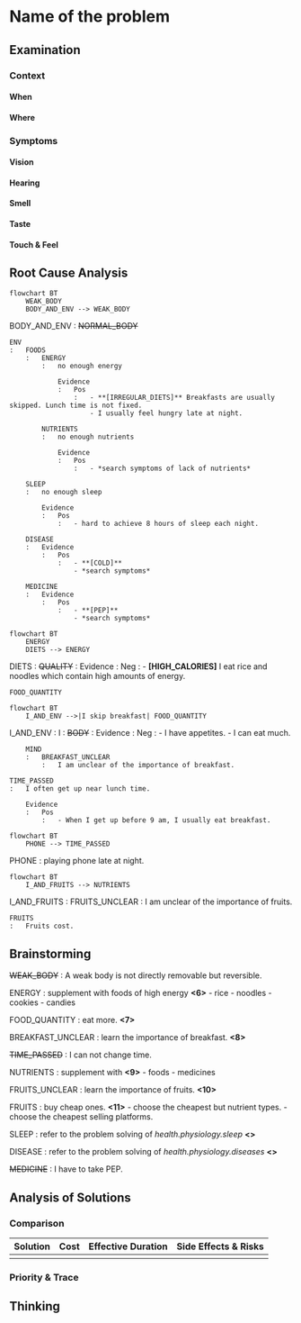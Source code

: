 # Name of the problem

## Examination
[problem overview]: #
[a problem can be of services or env of a system]: #

### Context

#### When
[Specification: year, season, daytime, during & after some events, duration]: #

#### Where
[Localization]: #

### Symptoms
[avoid jumping to conclusions and confirmation biases]: #
[collect evidence used by hypothesis built in the root cause analysis phrase]: #
[comparison between actuation and expectation]: #
[specification: location, degree]: #
[when direct examination is hard, we can use tools like light and magnifiers to amplify the signals]: #

#### Vision

#### Hearing

#### Smell

#### Taste

#### Touch & Feel

## Root Cause Analysis
[backward cause reasoning for general problems]: #
[recursive trouble shooting for engineering problems to an atomic level (build hypothesis, use evidence (examination  + unit tests))]: #

```mermaid
flowchart BT
	WEAK_BODY
	BODY_AND_ENV --> WEAK_BODY
```

BODY_AND_ENV
:	~~NORMAL_BODY~~

	ENV
	:	FOODS
		:	ENERGY
			:	no enough energy
				
				Evidence
				:	Pos
					:	- **[IRREGULAR_DIETS]** Breakfasts are usually skipped. Lunch time is not fixed.
						- I usually feel hungry late at night.

			NUTRIENTS
			:	no enough nutrients
	
				Evidence
				:	Pos
					:	- *search symptoms of lack of nutrients*
					
		SLEEP
		:	no enough sleep
			
			Evidence
			:	Pos
				:	- hard to achieve 8 hours of sleep each night.	
						
		DISEASE
		:	Evidence
			:	Pos
				:	- **[COLD]**
					- *search symptoms*
 
		MEDICINE
		:	Evidence
			:	Pos
				:	- **[PEP]**
					- *search symptoms*

```mermaid
flowchart BT
	ENERGY
	DIETS --> ENERGY
```		

DIETS
:	~~QUALITY~~
	:	Evidence
		:	Neg
			:	- **[HIGH_CALORIES]** I eat rice and noodles which contain high amounts of energy.
			
	FOOD_QUANTITY
	
```mermaid
flowchart BT
	I_AND_ENV -->|I skip breakfast| FOOD_QUANTITY 
```

I_AND_ENV
:	I
	:	~~BODY~~
		:	Evidence
			:	Neg
				:	- I have appetites.
					- I can eat much.
		
		MIND
		:	BREAKFAST_UNCLEAR
			:	I am unclear of the importance of breakfast.

	TIME_PASSED
	:	I often get up near lunch time.
	
		Evidence
		:	Pos
			:	- When I get up before 9 am, I usually eat breakfast.

```mermaid
flowchart BT
	PHONE --> TIME_PASSED
```
 PHONE
 :	playing phone late at night.

```mermaid
flowchart BT
	I_AND_FRUITS --> NUTRIENTS
```

I_AND_FRUITS
:	FRUITS_UNCLEAR
	:	I am unclear of the importance of fruits.
	
	FRUITS
	:	Fruits cost.	


## Brainstorming
[removal of touchable physical objects is applicable]: #
[replacement V.S repair. Localize the problem to an atomic level where fixing it components is more expensive than replacing it as a whole]: #

~~WEAK_BODY~~
:	A weak body is not directly removable but reversible.

ENERGY
:	supplement with foods of high energy **<6>**
	- rice
	- noodles
	- cookies
	- candies

FOOD_QUANTITY
:	eat more. **<7>**

BREAKFAST_UNCLEAR
:	learn the importance of breakfast. **<8>**

~~TIME_PASSED~~
:	I can not change time.

NUTRIENTS
:	supplement with **<9>**
	- foods
	- medicines

FRUITS_UNCLEAR
:	learn the importance of fruits. **<10>**

FRUITS
:	buy cheap ones. **<11>**
	- choose the cheapest but nutrient types.
	- choose the cheapest selling platforms.

SLEEP
:	refer to the problem solving of *health.physiology.sleep* **<>**

DISEASE
:	refer to the problem solving of *health.physiology.diseases* **<>**

~~MEDICINE~~
:	I have to take PEP.

## Analysis of Solutions

### Comparison
| Solution | Cost | Effective Duration | Side Effects & Risks |
| --- | --- | --- | --- |
|||||

### Priority & Trace
[try from treatments to prevention based on time bound]: #

## Thinking
[Lessons learned from this experience]: #


